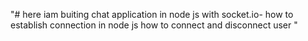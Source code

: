 "# here iam buiting chat application in node js with socket.io- how to establish connection in node js how to connect and disconnect user " 
